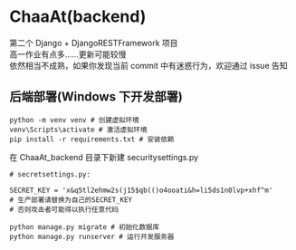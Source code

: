 # ChaaAt(backend)

第二个 Django + DjangoRESTFramework 项目  
高一作业有点多……更新可能较慢  
依然相当不成熟，如果你发现当前 commit 中有迷惑行为，欢迎通过 issue 告知  

## 后端部署(Windows 下开发部署)

```
python -m venv venv # 创建虚拟环境
venv\Scripts\activate # 激活虚拟环境
pip install -r requirements.txt # 安装依赖
```

在 ChaaAt_backend 目录下新建 securitysettings.py

```
# secretsettings.py:

SECRET_KEY = 'x&q5tl2ehmw2s(j15$qb(()o4ooati&h=li5ds1n0lvp+xhf^m'
# 生产部署请替换为自己的SECRET_KEY
# 否则攻击者可能得以执行任意代码
```

```
python manage.py migrate # 初始化数据库
python manage.py runserver # 运行开发服务器
```
